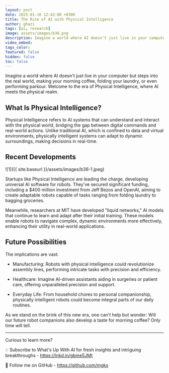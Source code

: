 ```yaml
---
layout: post
date: 2025-01-16 12:42:00 +0300
title: The Rise of AI with Physical Intelligence
author: ghazi
tags: [ai, research]
image: assets/images/b36.png
description: Imagine a world where AI doesn't just live in your computer but steps into the real world, making your morning coffee, folding your laundry, or even performing parkour.
video_embed: 
tags_color: 
featured: false
hidden: false
toc: false
---
```


Imagine a world where AI doesn't just live in your computer but steps into the real world, making your morning coffee, folding your laundry, or even performing parkour. Welcome to the era of Physical Intelligence, where AI meets the physical realm.

What Is Physical Intelligence?
------------------------------

Physical Intelligence refers to AI systems that can understand and interact with the physical world, bridging the gap between digital commands and real-world actions. Unlike traditional AI, which is confined to data and virtual environments, physically intelligent systems can adapt to dynamic surroundings, making decisions in real-time.

Recent Developments
-------------------

![1]({{ site.baseurl }}/assets/images/b36-1.jpeg)

Startups like Physical Intelligence are leading the charge, developing universal AI software for robots. They've secured significant funding, including a $400 million investment from Jeff Bezos and OpenAI, aiming to create adaptable robots capable of tasks ranging from folding laundry to bagging groceries.

Meanwhile, researchers at MIT have developed "liquid networks," AI models that continue to learn and adapt after their initial training. These models enable robots to navigate complex, dynamic environments more effectively, enhancing their utility in real-world applications.

Future Possibilities
--------------------

The implications are vast:

-  Manufacturing: Robots with physical intelligence could revolutionize assembly lines, performing intricate tasks with precision and efficiency.

-  Healthcare: Imagine AI-driven assistants aiding in surgeries or patient care, offering unparalleled precision and support.

-  Everyday Life: From household chores to personal companionship, physically intelligent robots could become integral parts of our daily routines.

As we stand on the brink of this new era, one can't help but wonder: Will our future robot companions also develop a taste for morning coffee? Only time will tell.

* * * * *

Curious to learn more?

💡 Subscribe to What's Up With AI for fresh insights and intriguing breakthroughs -  <https://lnkd.in/gbme5JMt>

🐙 Follow me on GitHub -  <https://github.com/mgks>